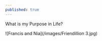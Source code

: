 ```yaml
---
published: true
---
```

What is my Purpose in Life?

![Francis and Nia](/images/Friendillion 3.jpg)
